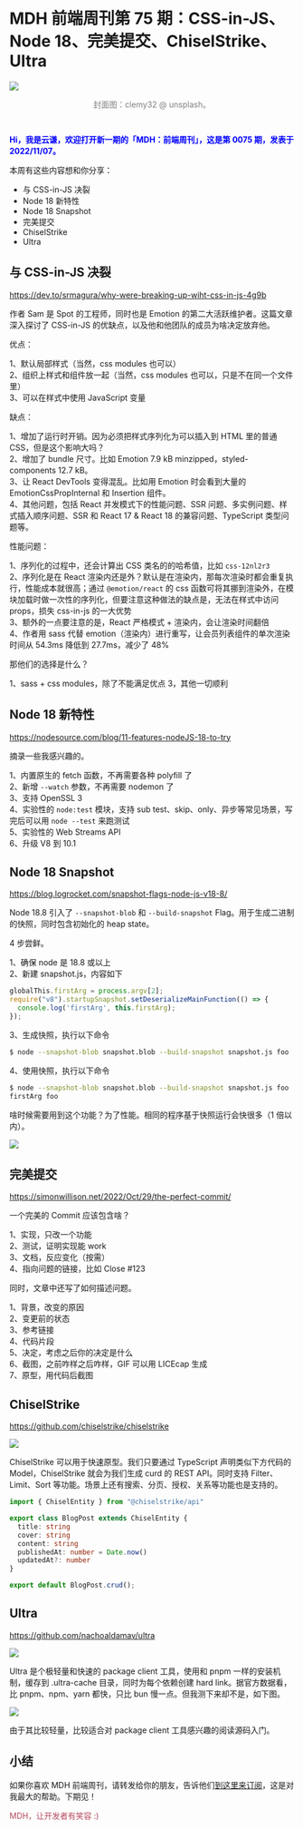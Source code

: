 # MDH 前端周刊第 75 期：CSS-in-JS、Node 18、完美提交、ChiselStrike、Ultra

<img src="https://tva1.sinaimg.cn/large/008vxvgGly1h7vim0cehmj31900u0myx.jpg" style="margin:0;padding:0;vertical-align:middle;" />

<p style="color:gray;text-align:center;margin-bottom:3em;">封面图：clemy32 @ unsplash。</p>

<p style="color:blue;font-weight:bold;">Hi，我是云谦，欢迎打开新一期的「MDH：前端周刊」，这是第 0075 期，发表于 2022/11/07。</p>

本周有这些内容想和你分享：

- 与 CSS-in-JS 决裂
- Node 18 新特性
- Node 18 Snapshot
- 完美提交
- ChiselStrike
- Ultra

## 与 CSS-in-JS 决裂
https://dev.to/srmagura/why-were-breaking-up-wiht-css-in-js-4g9b

作者 Sam 是 Spot 的工程师，同时也是 Emotion 的第二大活跃维护者。这篇文章深入探讨了 CSS-in-JS 的优缺点，以及他和他团队的成员为啥决定放弃他。

优点：

1、默认局部样式（当然，css modules 也可以）  
2、组织上样式和组件放一起（当然，css modules 也可以，只是不在同一个文件里）  
3、可以在样式中使用 JavaScript 变量

缺点：

1、增加了运行时开销。因为必须把样式序列化为可以插入到 HTML 里的普通 CSS，但是这个影响大吗？  
2、增加了 bundle 尺寸。比如 Emotion 7.9 kB minzipped，styled-components 12.7 kB。  
3、让 React DevTools 变得混乱。比如用 Emotion 时会看到大量的 EmotionCssPropInternal 和 Insertion 组件。  
4、其他问题，包括 React 并发模式下的性能问题、SSR 问题、多实例问题、样式插入顺序问题、SSR 和 React 17 & React 18 的兼容问题、TypeScript 类型问题等。

性能问题：

1、序列化的过程中，还会计算出 CSS 类名的的哈希值，比如 `css-12nl2r3`  
2、序列化是在 React 渲染内还是外？默认是在渲染内，那每次渲染时都会重复执行，性能成本就很高；通过 `@emotion/react` 的 css 函数可将其挪到渲染外，在模块加载时做一次性的序列化，但要注意这种做法的缺点是，无法在样式中访问 props，损失 css-in-js 的一大优势  
3、额外的一点要注意的是，React 严格模式 + 渲染内，会让渲染时间翻倍  
4、作者用 sass 代替 emotion（渲染内）进行重写，让会员列表组件的单次渲染时间从 54.3ms 降低到 27.7ms，减少了 48%

那他们的选择是什么？

1、sass + css modules，除了不能满足优点 3，其他一切顺利

## Node 18 新特性
https://nodesource.com/blog/11-features-nodeJS-18-to-try

摘录一些我感兴趣的。

1、内置原生的 fetch 函数，不再需要各种 polyfill 了  
2、新增 `--watch` 参数，不再需要 nodemon 了  
3、支持 OpenSSL 3  
4、实验性的 `node:test` 模块，支持 sub test、skip、only、异步等常见场景，写完后可以用 `node --test` 来跑测试  
5、实验性的 Web Streams API  
6、升级 V8 到 10.1

## Node 18 Snapshot
https://blog.logrocket.com/snapshot-flags-node-js-v18-8/

Node 18.8 引入了 `--snapshot-blob` 和 `--build-snapshot` Flag。用于生成二进制的快照，同时包含初始化的 heap state。

4 步尝鲜。

1、确保 node 是 18.8 或以上  
2、新建 snapshot.js，内容如下

```ts
globalThis.firstArg = process.argv[2];
require("v8").startupSnapshot.setDeserializeMainFunction(() => {
  console.log('firstArg', this.firstArg);
});
```

3、生成快照，执行以下命令

```bash
$ node --snapshot-blob snapshot.blob --build-snapshot snapshot.js foo
```

4、使用快照，执行以下命令

```bash
$ node --snapshot-blob snapshot.blob --build-snapshot snapshot.js foo
firstArg foo
```

啥时候需要用到这个功能？为了性能。相同的程序基于快照运行会快很多（1 倍以内）。

![](https://tva1.sinaimg.cn/large/008vxvgGly1h7tfvvymd3j30ka03ywf2.jpg)

## 完美提交
https://simonwillison.net/2022/Oct/29/the-perfect-commit/

一个完美的 Commit 应该包含啥？

1、实现，只改一个功能  
2、测试，证明实现能 work  
3、文档，反应变化（按需）  
4、指向问题的链接，比如 Close #123

同时，文章中还写了如何描述问题。

1、背景，改变的原因  
2、变更前的状态  
3、参考链接  
4、代码片段  
5、决定，考虑之后你的决定是什么  
6、截图，之前咋样之后咋样，GIF 可以用 LICEcap 生成  
7、原型，用代码后截图

## ChiselStrike
https://github.com/chiselstrike/chiselstrike

![](https://tva1.sinaimg.cn/large/008vxvgGly1h7u48nxz49j30ys0r9tcr.jpg)

ChiselStrike 可以用于快速原型。我们只要通过 TypeScript 声明类似下方代码的 Model，ChiselStrike 就会为我们生成 curd 的 REST API。同时支持 Filter、Limit、Sort 等功能。场景上还有搜索、分页、授权、关系等功能也是支持的。

```ts
import { ChiselEntity } from "@chiselstrike/api"

export class BlogPost extends ChiselEntity {
  title: string
  cover: string
  content: string
  publishedAt: number = Date.now()
  updatedAt?: number 
}

export default BlogPost.crud();
```

## Ultra
https://github.com/nachoaldamav/ultra

![](https://tva1.sinaimg.cn/large/008vxvgGly1h7u4oh3iq3j30zs0cegmj.jpg)

Ultra 是个极轻量和快速的 package client 工具，使用和 pnpm 一样的安装机制，缓存到 .ultra-cache 目录，同时为每个依赖创建 hard link。据官方数据看，比 pnpm、npm、yarn 都快，只比 bun 慢一点。但我测下来却不是，如下图。

![](https://tva1.sinaimg.cn/large/008vxvgGly1h7u4pojh88g30p60hpb1m.gif)

由于其比较轻量，比较适合对 package client 工具感兴趣的阅读源码入门。


## 小结

如果你喜欢 MDH 前端周刊，请转发给你的朋友，告诉他们[到这里来订阅](https://mp.weixin.qq.com/s?__biz=MjM5NDgyODI4MQ%3D%3D&mid=2247484802&idx=1&sn=caa84339125510680d435a40280a6600)，这是对我最大的帮助。下期见！

<p style="color:#b5495b;">MDH，让开发者有笑容 :)</p>
